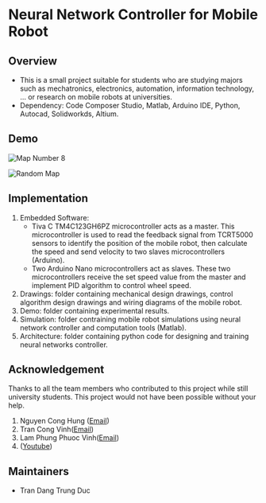 # Neural Network Controller for Mobile Robot

## Overview
- This is a small project suitable for students who are studying majors such as mechatronics, electronics, automation, information technology, ... or research on mobile robots at universities.
- Dependency: Code Composer Studio, Matlab, Arduino IDE, Python, Autocad, Solidworkds, Altium.

## Demo
![Map Number 8](Docs/map_number_8.gif)

![Random Map](Docs/random_map.gif)

## Implementation
1. Embedded Software:
    - Tiva C TM4C123GH6PZ microcontroller acts as a master. This microcontroller is used to read the feedback signal from TCRT5000 sensors to identify the position of the mobile robot, then calculate the speed and send velocity to two slaves microcontrollers (Arduino).
    - Two Arduino Nano microcontrollers act as slaves. These two microcontrollers receive the set speed value from the master and implement PID algorithm to control wheel speed.
2. Drawings: folder containing mechanical design drawings, control algorithm design drawings and wiring diagrams of the mobile robot.
3. Demo: folder containing experimental results.
4. Simulation: folder contraining mobile robot simulations using neural network controller and computation tools (Matlab).
5. Architecture: folder containing python code for designing and training neural networks controller.

## Acknowledgement

Thanks to all the team members who contributed to this project while still university students. 
This project would not have been possible without your help.

1. Nguyen Cong Hung ([Email](1611400@hcmut.edu.vn))
2. Tran Cong Vinh([Email](trancongvinh1911@gmail.com))
3. Lam Phung Phuoc Vinh([Email](1652704@hcmut.edu.vn))
4. ([Youtube](https://www.youtube.com/watch?v=LgqDQeK8nGs))

## Maintainers
* Tran Dang Trung Duc
